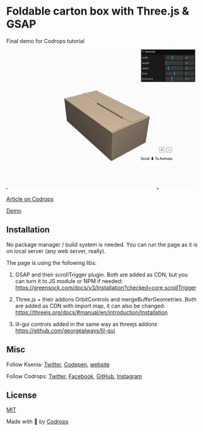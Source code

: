 # Foldable carton box with Three.js & GSAP

Final demo for Codrops tutorial


![Box preview](./preview/box-preview-2.gif)

[Article on Codrops](https://tympanus.net/codrops/?p=)

[Demo](http://tympanus.net/Development/.../)


## Installation

No package manager / build system is needed.
You can run the page as it is on local server (any web server, really).

The page is using the following libs:
1) GSAP and their scrollTrigger plugin.
Both are added as CDN, but you can turn it to JS module or NPM if needed:
https://greensock.com/docs/v3/Installation?checked=core,scrollTrigger

2) Three.js + their addons OrbitControls and mergeBufferGeometries.
Both are added as CDN with import map, it can also be changed:
https://threejs.org/docs/#manual/en/introduction/Installation

3) lil-gui controls added in the same way as threejs addons
https://github.com/georgealways/lil-gui

## Misc

Follow Ksenia: [Twitter](https://twitter.com/uuuuuulala), [Codepen](https://codepen.io/ksenia-k), [website](https://ksenia-k.com/)

Follow Codrops: [Twitter](http://www.twitter.com/codrops), [Facebook](http://www.facebook.com/codrops), [GitHub](https://github.com/codrops), [Instagram](https://www.instagram.com/codropsss/)

## License
[MIT](LICENSE)

Made with :blue_heart:  by [Codrops](http://www.codrops.com)





